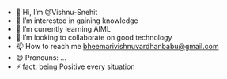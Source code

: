 - 👋 Hi, I’m @Vishnu-Snehit
- 👀 I’m interested in gaining knowledge
- 🌱 I’m currently learning AIML
- 💞️ I’m looking to collaborate on good technology
- 📫 How to reach me bheemarivishnuvardhanbabu@gmail.com
- 😄 Pronouns: ...
- ⚡ fact: being Positive every situation

<!---
Vishnu-Snehit/Vishnu-Snehit is a ✨ special ✨ repository because its `README.md` (this file) appears on your GitHub profile.
You can click the Preview link to take a look at your changes.
--->
